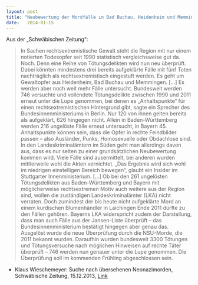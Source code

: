 ```yaml
---
layout: post
title: "Neubewertung der Mordfälle in Bad Buchau, Heidenheim und Memmingen werden überprüft"
date:   2014-01-15
---
```

Aus der „Schwäbischen Zeitung“:

>In Sachen rechtsextremistische Gewalt steht die Region mit nur einem notierten Todesopfer seit 1990 statistisch vergleichsweise gut da. Noch. Denn eine Reihe von Tötungsdelikten wird nun neu überprüft. Dabei könnten mindestens drei bereits aufgeklärte Fälle mit fünf Toten nachträglich als rechtsextremistisch eingestuft werden. Es geht um Gewaltopfer aus Heidenheim, Bad Buchau und Memmingen. […] Es werden aber noch weit mehr Fälle untersucht. Bundesweit werden 746 versuchte und vollendete Tötungsdelikte zwischen 1990 und 2011 erneut unter die Lupe genommen, bei denen es „Anhaltspunkte“ für einen rechtsextremistischen Hintergrund gibt, sagte ein Sprecher des Bundesinnenministeriums in Berlin. Nur 120 von ihnen gelten bereits als aufgeklärt, 626 hingegen nicht.
>Allein in Baden-Württemberg werden 216 ungelöste Fälle erneut untersucht, in Bayern 45. Anhaltspunkte können sein, dass die Opfer in rechte Feindbilder passen – also Ausländer, Punks, Homosexuelle oder Obdachlose sind. In den Landeskriminalämtern im Süden geht man allerdings davon aus, dass es nur selten zu einer grundsätzlichen Neubewertung kommen wird. Viele Fälle sind ausermittelt, bei anderen wurden mittlerweile wohl die Akten vernichtet. „Das Ergebnis wird sich wohl im niedrigen einstelligen Bereich bewegen“, glaubt ein Insider im Stuttgarter Innenministerium.
>[…] Ob bei den 261 ungelösten Tötungsdelikten aus Baden-Württemberg und Bayern mit möglicherweise rechtsextremen Motiv auch weitere aus der Region sind, wollen die zuständigen Landeskriminalämter (LKA) nicht verraten. Doch zumindest der bis heute nicht aufgeklärte Mord an einem kurdischen Blumenhändler in Laichingen Ende 2011 dürfte zu den Fällen gehören.
>Bayerns LKA widerspricht zudem der Darstellung, dass man auch Fälle aus der Jansen-Liste überprüft – das Bundesinnenministerium bestätigt hingegen aber genau das.
>Ausgelöst wurde die neue Überprüfung durch die NSU-Morde, die 2011 bekannt wurden. Daraufhin wurden bundesweit 3300 Tötungen und Tötungsversuche nach möglichen Hinweisen auf rechte Täter überprüft – 746 werden nun genauer unter die Lupe genommen. Die Überprüfung soll im kommenden Frühling abgeschlossen sein.

* Klaus Wieschemeyer: Suche nach übersehenen Neonazimorden, Schwäbische Zeitung, 15.12.2013, [Link](http://www.schwaebische.de/region/wir-im-sueden/baden-wuerttemberg_artikel,-Suche-nach-uebersehenen-Neonazimorden-_arid,5553683.html)